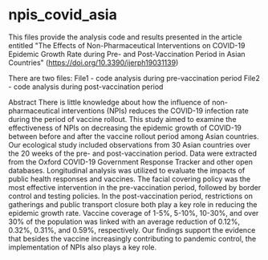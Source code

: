 # npis_covid_asia
This files provide the analysis code and results presented in the article entitled "The Effects of Non-Pharmaceutical Interventions on COVID-19 Epidemic Growth Rate during Pre- and Post-Vaccination Period in Asian Countries"
(https://doi.org/10.3390/ijerph19031139)

There are two files:
  File1 - code analysis during pre-vaccination period
  File2 - code analysis during post-vaccination period

Abstract
There is little knowledge about how the influence of non-pharmaceutical interventions (NPIs) reduces the COVID-19 infection rate during the period of vaccine rollout. This study aimed to examine the effectiveness of NPIs on decreasing the epidemic growth of COVID-19 between before and after the vaccine rollout period among Asian countries. Our ecological study included observations from 30 Asian countries over the 20 weeks of the pre- and post-vaccination period. Data were extracted from the Oxford COVID-19 Government Response Tracker and other open databases. Longitudinal analysis was utilized to evaluate the impacts of public health responses and vaccines. The facial covering policy was the most effective intervention in the pre-vaccination period, followed by border control and testing policies. In the post-vaccination period, restrictions on gatherings and public transport closure both play a key role in reducing the epidemic growth rate. Vaccine coverage of 1-5%, 5-10%, 10-30%, and over 30% of the population was linked with an average reduction of 0.12%, 0.32%, 0.31%, and 0.59%, respectively. Our findings support the evidence that besides the vaccine increasingly contributing to pandemic control, the implementation of NPIs also plays a key role.
